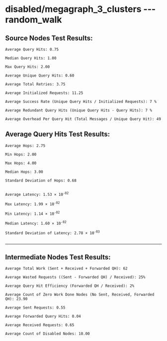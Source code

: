 # disabled/megagraph_3_clusters --- random_walk
## Source Nodes Test Results:
	Average Query Hits: 0.75

	Median Query Hits: 1.00

	Max Query Hits: 2.00

	Average Unique Query Hits: 0.60

	Average Total Retries: 3.75

	Average Initialized Requests: 11.25

	Average Success Rate (Unique Query Hits / Initialized Requests): 7 %

	Average Redundant Query Hits (Unique Query Hits - Query Hits): 7 %

	Average Overhead Per Query Hit (Total Messages / Unique Query Hit): 49



## Average Query Hits Test Results:
<pre><code>Average Hops: 2.75

Min Hops: 2.00

Max Hops: 4.00

Median Hops: 3.00

Standard Deviation of Hops: 0.68


Average Latency: 1.53 × 10<sup>-02</sup>

Max Latency: 1.99 × 10<sup>-02</sup>

Min Latency: 1.14 × 10<sup>-02</sup>

Median Latency: 1.60 × 10<sup>-02</sup>

Standard Deviation of Latency: 2.78 × 10<sup>-03</sup>

</code></pre>

---------------------------------------------
## Intermediate Nodes Test Results:

	Average Total Work (Sent + Received + Forwarded QH): 62

	Average Wasted Requests ((Sent - Forwarded QH) / Received): 25%

	Average Query Hit Efficiency (Forwarded QH / Received): 2%

	Average Count of Zero Work Done Nodes (No Sent, Received, Forwarded QH): 23.90

	Average Sent Requests: 0.55

	Average Forwarded Query Hits: 0.04

	Average Received Requests: 0.65

	Average Count of Disabled Nodes: 10.00

